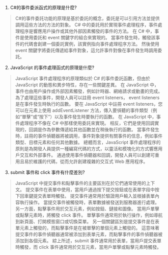 1. C#的事件委派函式的原理是什麼?
> C#的事件委託功能的原理是基於委託的概念，委託是可以引用方法並提供調用這些方法的方法的對象。 C# 中的委託用於實現事件處理程序，事件處理程序是響應用戶操作或其他外部因素觸發的事件的方法。
在 C# 中，事件是使用委託和 event 關鍵字的組合來實現的。 當事件發生時，觸發該事件的代碼會創建一個委託實例，該實例指向事件處理程序方法。 然後使用 event 關鍵字將委託傳遞給事件對象，這允許事件對像在事件發生時調用委託。

2. JavaScript 的事件處理函式的原理是什麼?
> JavaScript 事件處理程序的原理類似於 C# 的事件委託函數，但由於 JavaScript 的動態和異步特性，存在一些關鍵差異。
在 JavaScript 中，事件也由用戶操作或外部因素觸發，例如計時器、網絡請求或動畫的完成。 為了處理這些事件，開發人員可以註冊 event listeners， event listeners是在事件發生時執行的函數。
要在 JavaScript 中註冊 event listeners，您可以在元素上使用 addEventListener 方法，傳入要偵聽的事件類型（例如“單擊”或“按下”）以及事件發生時要執行的函數。
在 JavaScript 中，事件處理程序不像在 C# 中那樣使用委託來實現。 相反，它們是使用回調實現的，回調是作為參數傳遞給其他函數並在稍後執行的函數。 當事件發生時，註冊的事件偵聽器將被調用，事件對象提供有關事件的信息，例如事件類型、目標元素和任何其他數據。
總體而言，JavaScript 事件處理程序的原則是為開發人員提供一種編寫代碼的方式，以靈活和模塊化的方式響應用戶交互和外部事件。 通過使用事件偵聽器和回調，開發人員可以創建可重用且易於維護的代碼，從而允許創建複雜的交互式 Web 應用程序。

3. submit 事件和 click 事件有什麼差別?
> JavaScript 中提交事件和點擊事件的主要區別在於它們通常使用的上下文。
提交事件在表單中使用，當用戶通過按下提交按鈕或在表單字段中按下回車鍵提交表單時觸發。 提交事件通常用於驗證用戶輸入並根據表單內容執行操作。 當提交事件被觸發時，表單數據被發送到服務器進行處理。
另一方面，點擊事件用於交互元素，例如按鈕、鏈接和圖像。 當用戶單擊或點擊元素時，將觸發 click 事件。 單擊事件通常用於執行操作，例如導航到新頁面、打開模態窗口或切換菜單。
另一個關鍵區別是提交事件是在表單元素上觸發的，而點擊事件是在被單擊的單個元素上觸發的。 這意味著提交事件的事件偵聽器通常被添加到表單元素，而點擊事件的事件偵聽器被添加到各個元素。
綜上所述，submit 事件通常用於表單，當用戶提交表單時觸發，而 click 事件通常用於交互元素，當用戶單擊或點擊元素時觸發。